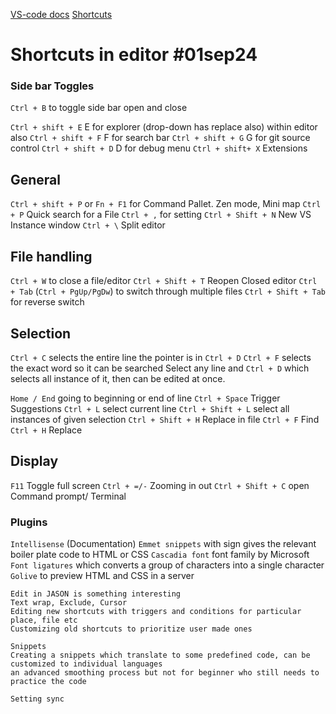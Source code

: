 [VS-code docs](https://code.visualstudio.com/docs)
[Shortcuts](https://go.microsoft.com/fwlink/?linkid=832144)

# Shortcuts in editor    #01sep24
### Side bar Toggles
`Ctrl + B`   to toggle side bar open and close

`Ctrl + shift + E`  E for explorer (drop-down has replace also) within editor also
`Ctrl + shift + F`  F for search bar 
`Ctrl + shift + G`  G for git source control
`Ctrl + shift + D`  D for debug menu
`Ctrl + shift+ X`   Extensions

## General
`Ctrl + shift + P`    or  `Fn + F1`  for Command Pallet.
		Zen mode, Mini map
`Ctrl + P`  Quick search for a File
`Ctrl + ,`  for setting
`Ctrl + Shift + N`  New VS Instance window
`Ctrl + \`  Split editor
## File handling
`Ctrl + W` to close a file/editor
`Ctrl + Shift + T`    Reopen Closed editor
`Ctrl + Tab`  (`Ctrl + PgUp/PgDw`) to switch through multiple files
`Ctrl + Shift + Tab` for reverse switch

## Selection
`Ctrl + C`  selects the entire line the pointer is in
`Ctrl + D`  `Ctrl + F`  selects the exact word so it can be searched
Select any line and `Ctrl + D` which selects all instance of it, then can be edited at once.

`Home / End`  going to beginning or end of line
`Ctrl + Space`   Trigger Suggestions
`Ctrl + L` select current line
`Ctrl + Shift + L` select all instances of given selection
`Ctrl + Shift + H`  Replace in file
`Ctrl + F`   Find
`Ctrl + H`  Replace

## Display
`F11`  Toggle full screen
`Ctrl + =/-`   Zooming in out
`Ctrl + Shift + C`    open Command prompt/ Terminal


### Plugins
`Intellisense` (Documentation)
`Emmet snippets` with sign gives the relevant boiler plate code to HTML or CSS
`Cascadia font`  font family by Microsoft
`Font ligatures` which converts a group of characters into a single character
`Golive` to preview HTML and CSS in a server


```
Edit in JASON is something interesting
Text wrap, Exclude, Cursor
Editing new shortcuts with triggers and conditions for particular place, file etc
Customizing old shortcuts to prioritize user made ones

Snippets
Creating a snippets which translate to some predefined code, can be customized to individual languages
an advanced smoothing process but not for beginner who still needs to practice the code

Setting sync
```